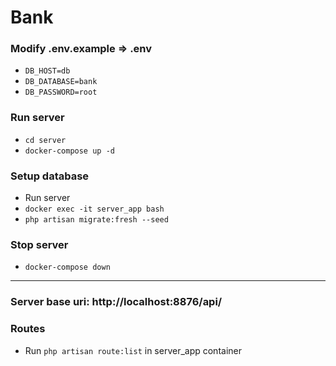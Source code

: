 # Bank

### Modify .env.example => .env
- `DB_HOST=db`
- `DB_DATABASE=bank`
- `DB_PASSWORD=root`

### Run server
- `cd server`
- `docker-compose up -d`

### Setup database
- Run server
- `docker exec -it server_app bash`
- `php artisan migrate:fresh --seed`

### Stop server 
- `docker-compose down`

----

### Server base uri: http://localhost:8876/api/
### Routes
- Run `php artisan route:list` in server_app container
